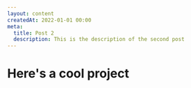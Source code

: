 ```yaml
---
layout: content
createdAt: 2022-01-01 00:00
meta:
  title: Post 2
  description: This is the description of the second post
---
```


# Here's a cool project
